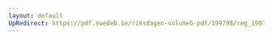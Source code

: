 ```yaml
---
layout: default
UpRedirect: https://pdf.swedeb.se/riksdagen-volumeG-pdf/199798/reg_199798/reg_199798_0119.pdf
---
```

